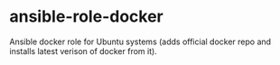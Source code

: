 # ansible-role-docker
Ansible docker role for Ubuntu systems (adds official docker repo and installs latest verison of docker from it).
